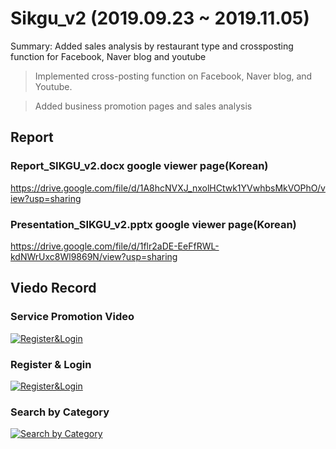 # Sikgu_v2 (2019.09.23 ~ 2019.11.05)
Summary: Added sales analysis by restaurant type and crossposting function for Facebook, Naver blog and youtube

> Implemented cross-posting function on Facebook, Naver blog, and Youtube.

> Added business promotion pages and sales analysis

## Report
### Report_SIKGU_v2.docx google viewer page(Korean)
https://drive.google.com/file/d/1A8hcNVXJ_nxolHCtwk1YVwhbsMkVOPhO/view?usp=sharing
### Presentation_SIKGU_v2.pptx google viewer page(Korean)
https://drive.google.com/file/d/1flr2aDE-EeFfRWL-kdNWrUxc8Wl9869N/view?usp=sharing

## Viedo Record
### Service Promotion Video
[![Register&Login](https://i.ytimg.com/vi/2YVegh7vcF0/hqdefault.jpg)](https://youtu.be/2YVegh7vcF0) 
### Register & Login
[![Register&Login](https://i.ytimg.com/vi_webp/UACtypGv1xs/maxresdefault.webp)](https://youtu.be/UACtypGv1xs) 
### Search by Category
[![Search by Category](https://i.ytimg.com/vi_webp/SL_udH2MVpY/sddefault.webp)](https://youtu.be/SL_udH2MVpY)
